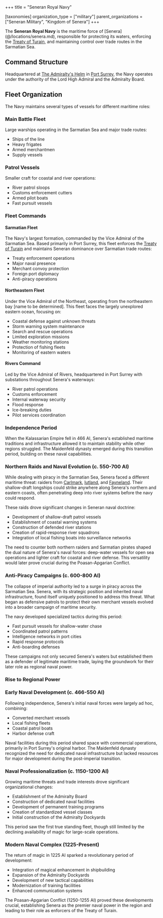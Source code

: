 +++
title = "Seneran Royal Navy"

[taxonomies]
organization_type = ["military"]
parent_organizations = ["Seneran Military", "Kingdom of Senera"]
+++

The **Seneran Royal Navy** is the maritime force of [Senera]
(@/locations/senera.md), responsible for protecting its waters, enforcing the
[Treaty of Turain](@/events/treaty-of-turain.md), and maintaining control over
trade routes in the Sarmatian Sea.

## Command Structure

Headquartered at [The Admiralty's Helm](@/locations/admiraltys-helm.md) in
[Port Surrey](@/locations/port-surrey-on-the-brams.md), the Navy operates under
the authority of the Lord High Admiral and the Admiralty Board.

## Fleet Organization

The Navy maintains several types of vessels for different maritime roles:

### Main Battle Fleet

Large warships operating in the Sarmatian Sea and major trade routes:

- Ships of the line
- Heavy frigates
- Armed merchantmen
- Supply vessels

### Patrol Vessels

Smaller craft for coastal and river operations:

- River patrol sloops
- Customs enforcement cutters
- Armed pilot boats
- Fast pursuit vessels

### Fleet Commands

#### Sarmatian Fleet

The Navy's largest formation, commanded by the Vice Admiral of the Sarmatian
Sea. Based primarily in Port Surrey, this fleet enforces the
[Treaty of Turain](@/events/treaty-of-turain.md) and maintains Seneran dominance
over Sarmatian trade routes:

- Treaty enforcement operations
- Major naval presence
- Merchant convoy protection
- Foreign port diplomacy
- Anti-piracy operations

#### Northeastern Fleet

Under the Vice Admiral of the Northeast, operating from the northeastern bay
[name to be determined]. This fleet faces the largely unexplored eastern ocean, focusing
on:

- Coastal defense against unknown threats
- Storm warning system maintenance
- Search and rescue operations
- Limited exploration missions
- Weather monitoring stations
- Protection of fishing fleets
- Monitoring of eastern waters

#### Rivers Command

Led by the Vice Admiral of Rivers, headquartered in Port Surrey with substations
throughout Senera's waterways:

- River patrol operations
- Customs enforcement
- Internal waterway security
- Flood response
- Ice-breaking duties
- Pilot services coordination

### Independence Period

When the Kalassarian Empire fell in 466 AI, Senera's established maritime
traditions and infrastructure allowed it to maintain stability while other
regions struggled. The Maidenfeld dynasty emerged during this transition period,
building on these naval capabilities.

### Northern Raids and Naval Evolution (c. 550-700 AI)

While dealing with piracy in the Sarmatian Sea, Senera faced a different
maritime threat: raiders from [Carlmark](@/locations/carlmark.md),
[Iutland](@/locations/iutland.md), and [Fayneland](@/locations/fayneland.md).
Their shallow-draft longships could strike anywhere along Senera's northern and
eastern coasts, often penetrating deep into river systems before the navy could
respond.

These raids drove significant changes in Seneran naval doctrine:

- Development of shallow-draft patrol vessels
- Establishment of coastal warning systems
- Construction of defended river stations
- Creation of rapid-response river squadrons
- Integration of local fishing boats into surveillance networks

The need to counter both northern raiders and Sarmatian pirates shaped the dual
nature of Senera's naval forces: deep-water vessels for open sea operations and
lighter craft for coastal and river defense. This versatility would later prove
crucial during the Poasan-Apgarian Conflict.

### Anti-Piracy Campaigns (c. 600-800 AI)

The collapse of imperial authority led to a surge in piracy across the Sarmatian
Sea. Senera, with its strategic position and inherited naval infrastructure,
found itself uniquely positioned to address this threat. What began as defensive
patrols to protect their own merchant vessels evolved into a broader campaign of
maritime security.

The navy developed specialized tactics during this period:

- Fast pursuit vessels for shallow-water chase
- Coordinated patrol patterns
- Intelligence networks in port cities
- Rapid response protocols
- Anti-boarding defenses

These campaigns not only secured Senera's waters but established them as a
defender of legitimate maritime trade, laying the groundwork for their later
role as regional naval power.

### Rise to Regional Power

### Early Naval Development (c. 466-550 AI)

Following independence, Senera's initial naval forces were largely ad hoc,
combining:

- Converted merchant vessels
- Local fishing fleets
- Coastal patrol boats
- Harbor defense craft

Naval facilities during this period shared space with commercial operations,
primarily in Port Surrey's original harbor. The Maidenfeld dynasty recognized
the need for dedicated naval infrastructure but lacked resources for major
development during the post-imperial transition.

### Naval Professionalization (c. 1150-1200 AI)

Growing maritime threats and trade interests drove significant organizational
changes:

- Establishment of the Admiralty Board
- Construction of dedicated naval facilities
- Development of permanent training programs
- Creation of standardized vessel classes
- Initial construction of the Admiralty Dockyards

This period saw the first true standing fleet, though still limited by the
declining availability of magic for large-scale operations.

### Modern Naval Complex (1225-Present)

The return of magic in 1225 AI sparked a revolutionary period of development:

- Integration of magical enhancement in shipbuilding
- Expansion of the Admiralty Dockyards
- Development of new tactical capabilities
- Modernization of training facilities
- Enhanced communication systems

The Poasan-Apgarian Conflict (1250-1255 AI) proved these developments crucial,
establishing Senera as the premier naval power in the region and leading to
their role as enforcers of the Treaty of Turain.

